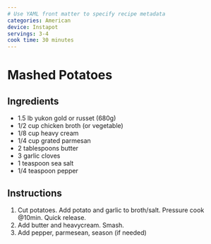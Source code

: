 ```yaml
---
# Use YAML front matter to specify recipe metadata
categories: American
device: Instapot
servings: 3-4
cook time: 30 minutes
---
```


# Mashed Potatoes

## Ingredients
- 1.5 lb yukon gold or russet (680g)
- 1/2 cup chicken broth (or vegetable)
- 1/8 cup heavy cream
- 1/4 cup grated parmesan
- 2 tablespoons butter
- 3 garlic cloves
- 1 teaspoon sea salt
- 1/4 teaspoon pepper


## Instructions
1. Cut potatoes. Add potato and garlic to broth/salt. Pressure cook @10min. Quick release.
2. Add butter and heavycream. Smash.
3. Add pepper, parmesean, season (if needed)